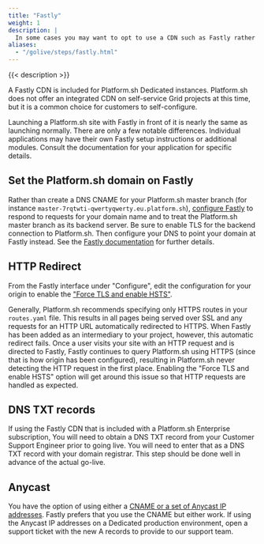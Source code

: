 ```yaml
---
title: "Fastly"
weight: 1
description: |
  In some cases you may want to opt to use a CDN such as Fastly rather than the Platform.sh router's cache.  Using a CDN can offer a better time-to-first-byte for cached content across a wider geographic region at the cost of the CDN service.
aliases:
  - "/golive/steps/fastly.html"
---
```


{{< description >}}

A Fastly CDN is included for Platform.sh Dedicated instances.  Platform.sh does not offer an integrated CDN on self-service Grid projects at this time, but it is a common choice for customers to self-configure.

Launching a Platform.sh site with Fastly in front of it is nearly the same as launching normally.  There are only a few notable differences. Individual applications may have their own Fastly setup instructions or additional modules. Consult the documentation for your application for specific details.

## Set the Platform.sh domain on Fastly

Rather than create a DNS CNAME for your Platform.sh master branch (for instance `master-7rqtwti-qwertyqwerty.eu.platform.sh`), [configure Fastly](https://docs.fastly.com/guides/basic-configuration/working-with-domains) to respond to requests for your domain name and to treat the Platform.sh master branch as its backend server.  Be sure to enable TLS for the backend connection to Platform.sh.  Then configure your DNS to point your domain at Fastly instead.  See the [Fastly documentation](https://docs.fastly.com/guides/basic-configuration/connecting-to-origins) for further details.

## HTTP Redirect

From the Fastly interface under "Configure", edit the configuration for your origin to enable the ["Force TLS and enable HSTS"](https://docs.fastly.com/en/guides/enabling-hsts-through-fastly).

Generally, Platform.sh recommends specifying only HTTPS routes in your `routes.yaml` file. This results in all pages being served over SSL and any requests for an HTTP URL automatically redirected to HTTPS. When Fastly has been added as an intermediary to your project, however, this automatic redirect fails. Once a user visits your site with an HTTP request and is directed to Fastly, Fastly continues to query Platform.sh using HTTPS (since that is how origin has been configured), resulting in Platform.sh never detecting the HTTP request in the first place. Enabling the "Force TLS and enable HSTS" option will get around this issue so that HTTP requests are handled as expected. 

## DNS TXT records

If using the Fastly CDN that is included with a Platform.sh Enterprise subscription, You will need to obtain a DNS TXT record from your Customer Support Engineer prior to going live.  You will need to enter that as a DNS TXT record with your domain registrar.  This step should be done well in advance of the actual go-live.

## Anycast

You have the option of using either a [CNAME or a set of Anycast IP addresses](https://docs.fastly.com/guides/basic-configuration/using-fastly-with-apex-domains).  Fastly prefers that you use the CNAME but either work.  If using the Anycast IP addresses on a Dedicated production environment, open a support ticket with the new A records to provide to our support team.
